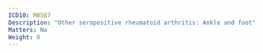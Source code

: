 ```yaml
---
ICD10: M0587
Description: "Other seropositive rheumatoid arthritis: Ankle and foot"
Matters: No
Weight: 0
---
```

